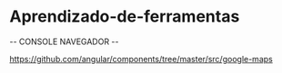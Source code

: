# Aprendizado-de-ferramentas

-- CONSOLE NAVEGADOR -- 


https://github.com/angular/components/tree/master/src/google-maps
